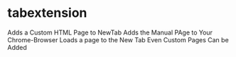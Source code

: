 # tabextension
Adds a Custom HTML Page to NewTab
Adds the Manual PAge to Your Chrome-Browser
Loads a page to the New Tab
Even Custom Pages Can be Added

